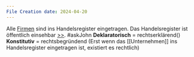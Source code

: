 ```yaml
---
File Creation date: 2024-04-20
---
```

Alle [Firmen](Firma) sind ins Handelsregister eingetragen. Das Handelsregister ist öffentlich einsehbar [>>](https://www.unternehmensregister.de/ureg/result.html;jsessionid=D1FD3D6BB53FCBE7C59CE47F11769278.web02-1?submitaction=showDocument&id=18015944). 
#askJohn
**Deklaratorisch** = rechtserklärend()
**Konstitutiv** = rechtsbegründend (Erst wenn das [[Unternehmen]] ins Handelsregister eingetragen ist, existiert es rechtlich)
